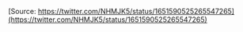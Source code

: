 [Source: https://twitter.com/NHMJK5/status/1651590525265547265](https://twitter.com/NHMJK5/status/1651590525265547265)